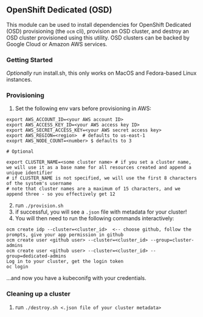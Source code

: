 ## OpenShift Dedicated (OSD)

This module can be used to install dependencies for OpenShift Dedicated (OSD) provisioning (the `ocm` cli), provision an OSD cluster, and destroy an OSD cluster provisioned using this utility.
OSD clusters can be backed by Google Cloud or Amazon AWS services.

### Getting Started
*Optionally* run install.sh, this only works on MacOS and Fedora-based Linux instances.  

### Provisioning
1. Set the following env vars before provisioning in AWS:

```
export AWS_ACCOUNT_ID=<your AWS account ID>
export AWS_ACCESS_KEY_ID=<your AWS access key ID>
export AWS_SECRET_ACCESS_KEY=<your AWS secret access key>
export AWS_REGION=<region>  # defaults to us-east-1
exoprt AWS_NODE_COUNT=<number> $ defaults to 3

# Optional

export CLUSTER_NAME=<some cluster name> # if you set a cluster name, we will use it as a base name for all resources created and append a unique identifier
# if CLUSTER_NAME is not specified, we will use the first 8 characters of the system's username
# note that cluster names are a maximum of 15 characters, and we append three - so you effectively get 12
```

2. run `./provision.sh`
3. if successful, you will see a `.json` file with metadata for your cluster!
4. You will then need to run the following commands interactively:

```
ocm create idp --cluster=<cluster_id>  <-- choose github, follow the prompts, give your app permission in github
ocm create user <github user> --cluster=<cluster_id> --group=cluster-admins
ocm create user <github user> --cluster=<cluster_id> --group=dedicated-admins
Log in to your cluster, get the login token
oc login
```
...and now you have a kubeconifg with your credentials.

### Cleaning up a cluster
1. run `./destroy.sh <.json file of your cluster metadata>`
